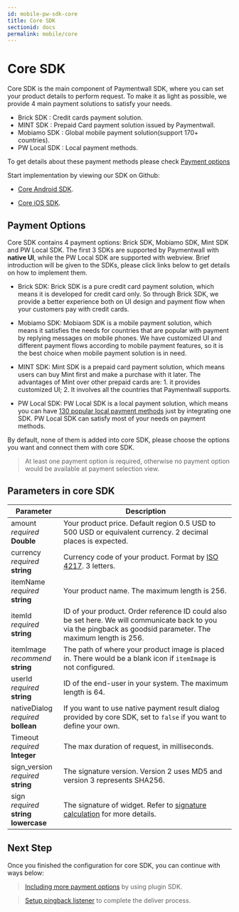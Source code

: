 ```yaml
---
id: mobile-pw-sdk-core
title: Core SDK
sectionid: docs
permalink: mobile/core
---
```


# Core SDK

Core SDK is the main component of Paymentwall SDK, where you can set your product details to perform request. To make it as light as possible, we provide 4 main payment solutions to satisfy your needs.

* Brick SDK : Credit cards payment solution.
* MINT SDK : Prepaid Card payment solution issued by Paymentwall.
* Mobiamo SDK : Global mobile payment solution(support 170+ countries).
* PW Local SDK : Local payment methods.

To get details about these payment methods please check [Payment options](#Payment-Options)

Start implementation by viewing our SDK on Github:

* [Core Android SDK](https://github.com/paymentwall/paymentwall-android-sdk).

* [Core iOS SDK](https://github.com/paymentwall/paymentwall-ios-sdk).

## Payment Options

Core SDK contains 4 payment options: Brick SDK, Mobiamo SDK, Mint SDK and PW Local SDK. The first 3 SDKs are supported by Paymentwall with **native UI**, while the PW Local SDK are supported with webview. Brief introduction will be given to the SDKs, please click links below to get details on how to implement them.

* Brick SDK: Brick SDK is a pure credit card payment solution, which means it is developed for credit card only. So through Brick SDK, we provide a better experience both on UI design and payment flow when your customers pay with credit cards.

* Mobiamo SDK: Mobiaom SDK is a mobile payment solution, which means it satisfies the needs for countries that are popular with payment by replying messages on mobile phones. We have customized UI and different payment flows according to mobile payment features, so it is the best choice when mobile payment solution is in need.

* MINT SDK: Mint SDK is a prepaid card payment solution, which means users can buy Mint first and make a purchase with it later. The advantages of Mint over other prepaid cards are: 1. it provides customized UI; 2. It involves all the countries that Paymentwall supports.

* PW Local SDK: PW Local SDK is a local payment solution, which means you can have [130 popular local payment methods](https://www.paymentwall.com/payment-methods) just by integrating one SDK. PW Local SDK can satisfy most of your needs on payment methods.

By default, none of them is added into core SDK, please choose the options you want and connect them with core SDK.

> At least one payment option is required, otherwise no payment option would be available at payment selection view.

## Parameters in core SDK

| Parameter | Description|
| ---|---|
| amount<br> *required* <br> **Double**| Your product price. Default region 0.5 USD to 500 USD or equivalent currency. 2 decimal places is expected. |
| currency<br> *required* <br> **string**| Currency code of your product. Format by [ISO 4217](/supported_currency). 3 letters. |
| itemName <br> *required* <br> **string**| Your product name. The maximum length is 256.|
| itemId <br> *required* <br> **string** | ID of your product. Order reference ID could also be set here. We will communicate back to you via the pingback as goodsid parameter. The maximum length is 256. |
| itemImage <br> *recommend* <br> **string** | The path of where your product image is placed in. There would be a blank icon if ```itemImage``` is not configured.|
| userId <br> *required* <br> **string**| ID of the end-user in your system. The maximum length is 64. |
| nativeDialog <br> *required* <br> **bollean** | If you want to use native payment result dialog provided by core SDK, set to ```false``` if you want to define your own.|
| Timeout <br> *required* <br> **Integer** | The max duration of request, in milliseconds.|
| sign_version<br> *required* <br> **string**| The signature version. Version 2 uses MD5 and version 3 represents SHA256.|
| sign<br> *required* <br> **string lowercase**| The signature of widget. Refer to [signature calculation](/signature-calculation) for more details.|


## Next Step

Once you finished the configuration for core SDK, you can continue with ways below:

> [Including more payment options](/mobile/plugin) by using plugin SDK.

> [Setup pingback listener](/default-pingback) to complete the deliver process.
